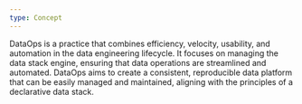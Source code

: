 ```yaml
---
type: Concept
---
```


DataOps is a practice that combines efficiency, velocity, usability, and automation in the data engineering lifecycle. It focuses on managing the data stack engine, ensuring that data operations are streamlined and automated. DataOps aims to create a consistent, reproducible data platform that can be easily managed and maintained, aligning with the principles of a declarative data stack.